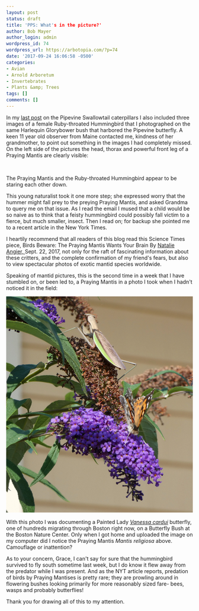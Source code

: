 ```yaml
---
layout: post
status: draft
title: 'PPS: What's in the picture?'
author: Bob Mayer
author_login: admin
wordpress_id: 74
wordpress_url: https://arbotopia.com/?p=74
date: '2017-09-24 16:06:58 -0500'
categories:
- Avian
- Arnold Arboretum
- Invertebrates
- Plants &amp; Trees
tags: []
comments: []
---
```


<p>In my <a href="http://www.arbotopia.com/butterfly-postscript-and-fall-bird-walks/">last post</a> on  the Pipevine Swallowtail caterpillars I also included three images of a female Ruby-throated Hummingbird that I photographed on the same Harlequin Glorybower bush that harbored the Pipevine butterfly.  A keen 11 year old observer from Maine contacted me, kindness of her grandmother, to point out something in the images I had completely missed.  On the left side of the pictures the head, thorax and powerful front leg of a Praying Mantis are clearly visible:</p>

<img src="/images/2017/09/P1000153.jpg" alt="" class="wp-image-1516"/>

<p>The Praying Mantis and the Ruby-throated Hummingbird appear to be staring each other down.</p>

<p>This young naturalist took it one more step; she expressed worry that the hummer might fall prey to the preying Praying Mantis, and asked Grandma to query me on that issue.  As I read the email I mused that a child would be so naive as to think that a feisty hummingbird could possibly fall victim to a fierce, but much smaller, insect.  Then I read on; for backup she pointed me to a recent article in the New York Times.</p>

<p> I heartily recommend that all readers of this blog read this Science Times piece, Birds Beware: The Praying Mantis Wants Your Brain By <a href="http://www.nytimes.com/by/natalie-angier">Natalie Angier, </a>Sept. 22, 2017, not only for the raft of fascinating information about these critters, and the complete confirmation of my friend's fears, but also to view spectacular photos of exotic mantid species worldwide.<br></p>

<p>Speaking of mantid pictures, this is the second time in a week that I have stumbled on, or been led to, a Praying Mantis in a photo I took when I hadn't noticed it in the field:</p>

<img src="/images/2017/09/Painted-Lady-and-Praying-Mantis.jpg" alt="" class="wp-image-1513"/>

<p>With this photo I was documenting a Painted Lady <em><a href="https://web.archive.org/web/20171004090633/https://en.wikipedia.org/wiki/Vanessa_cardui">Vanessa cardui</a></em> butterfly, one of hundreds migrating through Boston right now, on a Butterfly Bush at the Boston Nature Center. Only when I got home and uploaded the image on my computer did I notice the Praying Mantis <em>Mantis religiosa</em> above.  Camouflage or inattention?</p>

<p>As to your concern, Grace, I can't say for sure that the hummingbird survived to fly south sometime last week, but I do know it flew away from the predator while I was present.  And as the NYT article reports, predation of birds by Praying Mantises is pretty rare; they are prowling around in flowering bushes looking primarily for more reasonably sized fare- bees, wasps and probably butterflies!</p>

<p>Thank you for drawing all of this to my attention.<br></p>
